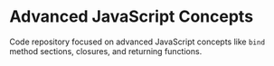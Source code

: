 # Advanced JavaScript Concepts

Code repository focused on advanced JavaScript concepts like `bind` method sections, closures, and returning functions.
